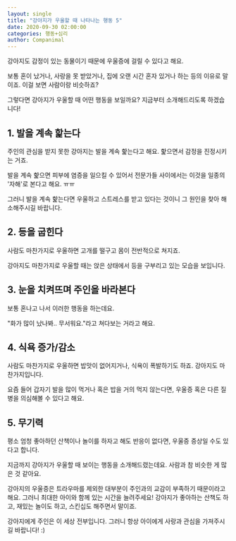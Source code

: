 ```yaml
---
layout: single
title: "강아지가 우울할 때 나타나는 행동 5"
date: 2020-09-30 02:00:00
categories: 행동+심리
author: Companimal
---
```


강아지도 감정이 있는 동물이기 때문에 우울증에 걸릴 수 있다고 해요.

보통 혼이 났거나, 사랑을 못 받았거나, 집에 오랜 시간 혼자 있거나 하는 등의 이유로 말이죠. 이걸 보면 사람이랑 비슷하죠?

그렇다면 강아지가 우울할 때 어떤 행동을 보일까요? 지금부터 소개해드리도록 하겠습니다!

## 1. 발을 계속 핥는다

주인의 관심을 받지 못한 강아지는 발을 계속 핥는다고 해요. 핥으면서 감정을 진정시키는 거죠.

발을 계속 핥으면 피부에 염증을 일으킬 수 있어서 전문가들 사이에서는 이것을 일종의 '자해'로 본다고 해요. ㅠㅠ

그러니 발을 계속 핥는다면 우울하고 스트레스를 받고 있다는 것이니 그 원인을 찾아 해소해주시길 바랍니다.

## 2. 등을 굽힌다

사람도 마찬가지로 우울하면 고개를 떨구고 몸이 전반적으로 쳐지죠.

강아지도 마찬가지로 우울할 때는 앉은 상태에서 등을 구부리고 있는 모습을 보입니다.

## 3. 눈을 치켜뜨며 주인을 바라본다

보통 혼나고 나서 이러한 행동을 하는데요.

"화가 많이 났나봐.. 무서워요."라고 쳐다보는 거라고 해요.

## 4. 식욕 증가/감소

사람도 마찬가지로 우울하면 밥맛이 없어지거나, 식욕이 폭발하기도 하죠. 강아지도 마찬가지입니다.

요즘 들어 갑자기 발을 많이 먹거나 혹은 밥을 거의 먹지 않는다면, 우울증 혹은 다른 질병을 의심해볼 수 있다고 해요.

## 5. 무기력

평소 엄청 좋아하던 산책이나 놀이를 하자고 해도 반응이 없다면, 우울증 증상일 수도 있다고 합니다.

지금까지 강아지가 우울할 때 보이는 행동을 소개해드렸는데요. 사람과 참 비슷한 게 많은 것 같아요.

강아지의 우울증은 트라우마를 제외한 대부분이 주인과의 교감이 부족하기 때문이라고 해요. 그러니 최대한 아이와 함께 있는 시간을 늘려주세요! 강아지가 좋아하는 산책도 하고, 재밌는 놀이도 하고, 스킨십도 해주면서 말이죠.

강아지에게 주인은 이 세상 전부입니다. 그러니 항상 아이에게 사랑과 관심을 가져주시길 바랍니다! :)
